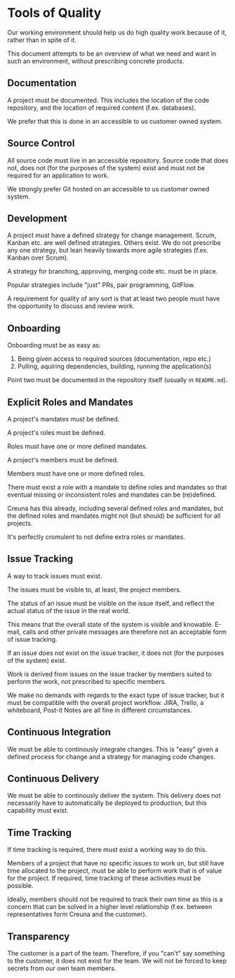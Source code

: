 # Tools of Quality

Our working environment should help us do high quality work because of it, rather than in spite of it.

This document attempts to be an overview of what we need and want in such an environment, without prescribing concrete products.

## Documentation

A project must be documented. This includes the location of the code repository, and the location of required content (f.ex. databases).

We prefer that this is done in an accessible to us customer owned system.

## Source Control

All source code must live in an accessible repository. Source code that does not, does not (for the purposes of the system) exist and must not be required for an application to work.

We strongly prefer Git hosted on an accessible to us customer owned system.

## Development

A project must have a defined strategy for change management. Scrum, Kanban etc. are well defined strategies. Others exist. We do not prescribe any one strategy, but lean heavily towards more agile strategies (f.ex. Kanban over Scrum).

A strategy for branching, approving, merging code etc. must be in place.

Popular strategies include "just" PRs, pair programming, GitFlow.

A requirement for quality of any sort is that at least two people must have the opportunity to discuss and review work.

## Onboarding

Onboarding must be as easy as:

1. Being given access to required sources (documentation, repo etc.)
2. Pulling, aquiring dependencies, building, running the application(s)

Point two must be documented in the repository itself (usually in `README.md`).

## Explicit Roles and Mandates

A project's mandates must be defined.

A project's roles must be defined.

Roles must have one or more defined mandates.

A project's members must be defined.

Members must have one or more defined roles.

There must exist a role with a mandate to define roles and mandates so that eventual missing or inconsistent roles and mandates can be (re)defined.

Creuna has this already, including several defined roles and mandates, but the defined roles and mandates might not (but should) be sufficient for all projects.

It's perfectly cromulent to not define extra roles or mandates.

## Issue Tracking

A way to track issues must exist.

The issues must be visible to, at least, the project members.

The status of an issue must be visible on the issue itself, and reflect the actual status of the issue in the real world.

This means that the overall state of the system is visible and knowable. E-mail, calls and other private messages are therefore not an acceptable form of issue tracking.

If an issue does not exist on the issue tracker, it does not (for the purposes of the system) exist.

Work is derived from issues on the issue tracker by members suited to perform the work, not prescribed to specific members.

We make no demands with regards to the exact type of issue tracker, but it must be compatible with the overall project workflow. JIRA, Trello, a whiteboard, Post-it Notes are all fine in different circumstances.

## Continuous Integration

We must be able to continously integrate changes. This is "easy" given a defined process for change and a strategy for managing code changes.

## Continuous Delivery

We must be able to continously deliver the system. This delivery does not necessarily have to automatically be deployed to production, but this capability must exist.

## Time Tracking

If time tracking is required, there must exist a working way to do this.

Members of a project that have no specific issues to work on, but still have time allocated to the project, must be able to perform work that is of value for the project. If required, time tracking of these activities must be possible.

Ideally, members should not be required to track their own time as this is a concern that can be solved in a higher level relationship (f.ex. between representatives form Creuna and the customer).

## Transparency

The customer is a part of the team. Therefore, if you "can't" say something to the customer, it does not exist for the team. We will not be forced to keep secrets from our own team members.
